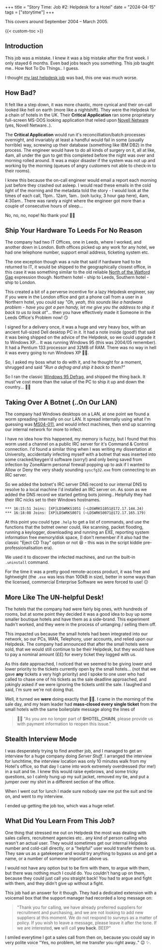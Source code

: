 +++
title = "Story Time: Job #2: Helpdesk for a Hotel"
date = "2024-04-15"
tags = ["storytime"]
+++

This covers around September 2004 – March 2005.

{{< custom-toc >}}

## Introduction

This job was a mistake. I knew it was a big mistake after the first week. I only stayed 6 months. Even bad jobs teach you something. This job taught me.. How Not To Do Things.. I guess.

I thought [my last helpdesk job](/blog/2024/04/story-time-first-tech-job/) was bad, this one was much worse.

## How Bad?

It felt like a step down, it was more chaotic, more cynical and their on-call looked like hell on earth (more like a nightshift). They were the Helpdesk for a chain of hotels in the UK. Their **Critical Application** ran some proprietary full-screen MS-DOS looking application that relied upon [Novell Netware](https://en.wikipedia.org/wiki/NetWare) (yes, Novell Netware..).

The **Critical Application** would run it's reconcilliation/batch processes overnight, and invariably at least a handful would fail in some (usually horrible) way, screwing up their database (something like IBM DB2) in the process. The engineer would have to do all kinds of surgery on it, all at like, 4am, all under the gun to get this completed before the night was over and morning rolled around. It was a major disaster if the system was not up and working by the morning (queues of angry customers not able to check-in to their rooms).

I knew this because the on-call engineer would email a report each morning just before they crashed out asleep. I would read these emails in the cold light of the morning and the metadata told the story - I would look at the times of each call, 11pm.. 12am, 1am.. (ooh lucky, 3 hour gap here), 4am, 4:30am.. There was rarely a night where the engineer got more than a couple of consecutive hours of sleep...

No, no, no, nope! No thank you! :no_good_woman:

## Ship Your Hardware To Leeds For No Reason

The company had two IT Offices, one in Leeds, where I worked, and another down in London. Both offices picked up any work for any hotel, we had one telephone number, support email address, ticketing system etc.

The one exception though was a rule that said if hardware had to be returned to IT, it would be shipped to the geographically closest office, in this case it was something similar to the old reliable [North of the Watford Gap](https://en.wikipedia.org/wiki/Watford_Gap_services#Location) expression though. Northern hotel - ship to Leeds, Southern hotel - ship to London.

This created a bit of a perverse incentive for a lazy Helpdesk engineer, say if you were in the London office and got a phone call from a user in a Northern hotel, you could say *"Oh, yeah, this sounds like a hardware problem - have you got a pen handy, let me give you the address to ship it back to us to look at"*... then you have effectively made it Someone in the Leeds Office's Problem now! :smirk:

I signed for a delivery once, it was a huge and very heavy box, with an ancient full-sized Dell desktop PC in it. It had a note inside (good!) that said it was being shipped on the advice of the Helpdesk, so we could upgrade it to Windows XP... It was running Windows 95 (this was 2004/05 remember). It had a Pentium 133 processor and 32MB of RAM. There was no way in hell it was every going to run Windows XP :woman_facepalming:.

So, I asked my boss what to do with it, and he thought for a moment, shrugged and said *"Run a defrag and ship it back to them?"*

So I ran the classic [Windows 95 Defrag](https://www.youtube.com/watch?v=jFbkujZ0OuI), and shipped the thing back. It must've cost more than the value of the PC to ship it up and down the country... :woman_shrugging:

## Taking Over A Botnet (..On Our LAN)

The company had Windows desktops on a LAN, at one point we found a worm spreading internally on our LAN. It spread internally using what I'm guessing was [MS04-011](https://en.wikipedia.org/wiki/Sasser_(computer_worm)), and would infect machines, then end up scanning our internal network for more to infect.

I have no idea how this happened, my memory is fuzzy, but I found that this worm used a channel on a public IRC server for it's Command & Control connection. I'd found a similar thing when I was writing my dissertation at University, accidentally infecting myself with a botnet that was inserted into some cracked/keygen'd software (sorry!) and only being saved from infection by ZoneAlarm personal firewall popping up to ask if I wanted to Allow or Deny the very shady sounding `syscfg32.exe` from connecting to an IRC server.

So we added the botnet's IRC server DNS record to our internal DNS to resolve to a local machine I'd installed an IRC server on. As soon as we added the DNS record we started getting bots joining.. Helpfully they had their IRC nicks set to their Windows hostnames.

```log
*** 16:15:51 Joins: [XP]LDSWRKS1051 (~LDSWRKS1051@172.17.144.24)
*** 16:18:08 Joins: [XP]LDSWRKS0071 (~LDSWRKS0071@172.17.165.179)
```

At this point you could type `.help` to get a list of commands, and use the functions that the botnet owner could, like scanning, packet flooding, running a keylogger, downloading and running an EXE, reporting system information free memory/disk space, (I don't remember if it also had the classic "Eject CD Tray" option or not :laughing: - this was in the script kiddie pre-professionalisation era).

We used it to discover the infected machines, and run the built-in `.uninstall` command.

For the time it was a pretty good remote-access product, it was free and lightweight (the `.exe` was less than 100kB in size), better in some ways than the licensed, commercial Enterprise Software we were forced to use! :expressionless:

## More Like The UN-helpful Desk!

The hotels that the company had were fairly big ones, with hundreds of rooms, but at some point they decided it was a good idea to buy up some smaller boutique hotels and have them as a side-brand. This experiment hadn't worked, and they were in the process of untanging / selling them off.

This impacted us because the small hotels had been integrated into our network, so our PCs, WAN, Telephony, user accounts, and relied upon our Helpdesk. The company had announced that after the small hotels were sold, that we would still continue to be their Helpdesk, but they would have to pay a nominal amount (££) for every ticket they logged with us.

As this date approached, I noticed that we seemed to be giving lower and lower priority to the tickets currently open by the small hotels... (not that we gave **any** tickets a very high priority) and I spoke to one user who had called to chase one of his tickets as the sale deadline approached, and jokingly asked if we were ignoring the tickets until the sale. I laughed and said, I'm sure we're not doing that.

Well, it turned we **were** doing exactly that :woman_shrugging:. I came in the morning of the sale day, and my team leader had __mass-closed every single ticket__ from the small hotels with the same boilerplate message along the lines of

> :tipping_hand_woman: "As you are no longer part of **$HOTEL_CHAIN**, please provide us with payment information to reopen this issue."

## Stealth Interview Mode

I was desperately trying to find another job, and I managed to get an interview for a huge company doing *Server Stuff*. I arranged the interview for lunchtime, the interview location was only 10 minutes walk from my Hotel's office, so that day I came into work extremely overdressed (for me!) in a suit and tie. I knew this would raise eyebrows, and some tricky questions, so I calmly hung up my suit jacket, removed my tie, and put a jumper over my shirt in a different section of the office.

When I went out for lunch I made sure nobody saw me put the suit and tie on, and went to my interview.

I ended up getting the job too, which was a huge relief.

## What Did You Learn From This Job?

One thing that stressed me out on Helpdesk the most was dealing with sales callers, recruitment agencies etc.. any kind of person calling who wasn't an actual user. They would sometimes get our internal Helpdesk number and cold-call directly, or a "helpful" user would transfer them to us. They saw us as a gatekeeper and would try anything to bypass us and get a name, or a number of someone important above us.

I would not have any option but to be firm with them, to argue with them, but there was nothing much I could do. You couldn't hang up on them, because they could just call you straight back! You had to argue and fight with them, and they didn't give up without a fight.

This job had an answer for it though. They had a dedicated extension with a voicemail box that the support manager had recorded a long message on:

> "Thank you for calling, we have already preferred suppliers for recruitment and purchasing, and we are not looking to add new suppliers at this moment. We do not respond to surveys as a matter of policy. If you wish to leave a message, please leave it after the tone. If we are interested, **we** will call **you back**. BEEP"

I smiled everytime I got a sales call from then on, because you could say in very polite voice "Yes, no problem, let me transfer you right away.." :wink: :sparkles:.
